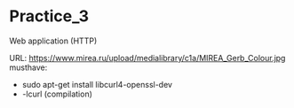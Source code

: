 # Practice_3
Web application (HTTP)

URL: https://www.mirea.ru/upload/medialibrary/c1a/MIREA_Gerb_Colour.jpg <br>
musthave:
- sudo apt-get install libcurl4-openssl-dev 
- \-lcurl (compilation)
